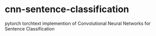 # cnn-sentence-classification
pytorch torchtext implemention of Convolutional Neural Networks for Sentence Classification
